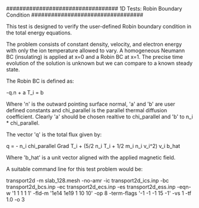 ##################################
1D Tests: Robin Boundary Condition
##################################

This test is designed to verify the user-defined Robin boundary
condition in the total energy equations.

The problem consists of constant density, velocity, and electron
energy with only the ion temperature allowed to vary. A homogeneous
Neumann BC (insulating) is applied at x=0 and a Robin BC at x=1. The
precise time evolution of the solution is unknown but we can compare
to a known steady state.

The Robin BC is defined as:

-q.n + a T_i = b

Where 'n' is the outward pointing surface normal, 'a' and 'b' are user
defined constants and chi_parallel is the parallel thermal diffusion
coefficient. Clearly 'a' should be chosen realtive to chi_parallel and
'b' to n_i * chi_parallel.

The vector 'q' is the total flux given by:

q = - n_i chi_parallel Grad T_i + (5/2 n_i T_i + 1/2 m_i n_i v_i^2) v_i b_hat

Where 'b_hat' is a unit vector aligned with the applied magnetic field.

A suitable command line for this test problem would be:

transport2d -m slab_128.mesh -no-amr -ic transport2d_ics.inp -bc transport2d_bcs.inp -ec transport2d_ecs.inp -es transport2d_ess.inp -eqn-w '1 1 1 1 1' -fld-m '1e14 1e19 1 10 10' -op 8 -term-flags '-1 -1 -1 15 -1' -vs 1 -tf 1.0 -o 3
